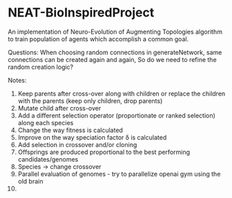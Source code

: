 # NEAT-BioInspiredProject
An implementation of Neuro-Evolution of Augmenting Topologies algorithm to train population of agents which accomplish a common goal.



Questions:
When choosing random connections in generateNetwork, same connections can be created again and again, So do we need to refine the random creation logic? 

Notes:
1. Keep parents after cross-over along with children or replace the children with the parents (keep only children, drop parents)
2. Mutate child after cross-over
3. Add a different selection operator (proportionate or ranked selection) along each species
4. Change the way fitness is calculated
5. Improve on the way speciation factor δ is calculated
6. Add selection in crossover and/or cloning
7. Offsprings are produced proportional to the best performing candidates/genomes
8. Species -> change crossover
9. Parallel evaluation of genomes - try to parallelize openai gym using the old brain
10. 
